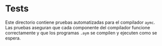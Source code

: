 # Tests

Este directorio contiene pruebas automatizadas para el compilador `aymc`. Las pruebas aseguran que cada componente del compilador funcione correctamente y que los programas `.aym` se compilen y ejecuten como se espera.
